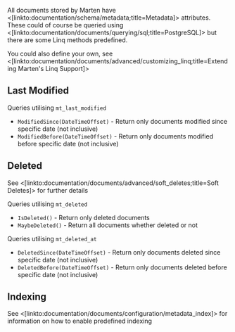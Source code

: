 <!--Title:Metadata Queries-->

All documents stored by Marten have <[linkto:documentation/schema/metadata;title=Metadata]> attributes.
These could of course be queried using <[linkto:documentation/documents/querying/sql;title=PostgreSQL]> but there are some Linq
methods predefined.

You could also define your own, see <[linkto:documentation/documents/advanced/customizing_linq;title=Extending Marten's Linq Support]>

## Last Modified

Queries utilising `mt_last_modified`
* `ModifiedSince(DateTimeOffset)` - Return only documents modified since specific date (not inclusive)
* `ModifiedBefore(DateTimeOffset)` - Return only documents modified before specific date (not inclusive)

## Deleted

See <[linkto:documentation/documents/advanced/soft_deletes;title=Soft Deletes]> for further details

Queries utilising `mt_deleted`
* `IsDeleted()` - Return only deleted documents
* `MaybeDeleted()` - Return all documents whether deleted or not

Queries utilising `mt_deleted_at`
* `DeletedSince(DateTimeOffset)` - Return only documents deleted since specific date (not inclusive)
* `DeletedBefore(DateTimeOffset)` - Return only documents deleted before specific date (not inclusive)

## Indexing

See <[linkto:documentation/documents/configuration/metadata_index]> for information on how to enable predefined
indexing
